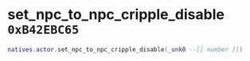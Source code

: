 # set_npc_to_npc_cripple_disable `0xB42EBC65`

```lua
natives.actor.set_npc_to_npc_cripple_disable(_unk0 --[[ number ]])
```